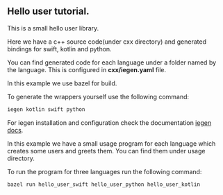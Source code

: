 ## Hello user tutorial.

This is a small hello user library.

Here we have a c++ source code(under cxx directory) and generated bindings for swift, kotlin and python.

You can find generated code for each language under a folder named by the language.
This is configured in **cxx/iegen.yaml** file.

In this example we use bazel for build.

To generate the wrappers yourself use the following command:
 ```bash
 iegen kotlin swift python
 ```

For iegen installation and configuration check the documentation [iegen docs](https://iegen.picsart.com).

In this example we have a small usage program for each language which creates some users and greets them.
You can find them under usage directory.

To run the program for three languages run the following command:
 ```bash
 bazel run hello_user_swift hello_user_python hello_user_kotlin
 ```

